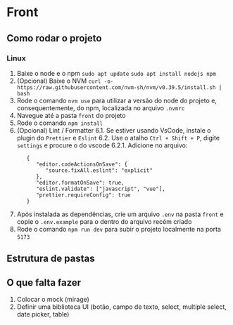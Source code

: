 # Front

## Como rodar o projeto

### Linux

1. Baixe o node e o npm `sudo apt update`
   `sudo apt install nodejs npm`
2. (Opcional) Baixe o NVM `curl -o- https://raw.githubusercontent.com/nvm-sh/nvm/v0.39.5/install.sh | bash`
3. Rode o comando `nvm use` para utilizar a versão do node do projeto e, consequentemente, do npm, localizada no arquivo `.nvmrc`
4. Navegue até a pasta `front` do projeto
5. Rode o comando `npm install`
6. (Opcional) Lint / Formatter
   6.1. Se estiver usando VsCode, instale o plugin do `Prettier` e `Eslint`
   6.2. Use o atalho `Ctrl + Shift + P`, digite `settings` e procure o do vscode
   6.2.1. Adicione no arquivo:
   ```
      {
         "editor.codeActionsOnSave": {
            "source.fixAll.eslint": "explicit"
         },
         "editor.formatOnSave": true,
         "eslint.validate": ["javascript", "vue"],
         "prettier.requireConfig": true
      }
   ```
7. Após instalada as dependências, crie um arquivo `.env` na pasta `front` e copie o `.env.example` para o dentro do arquivo recém criado
8. Rode o comando `npm run dev` para subir o projeto localmente na porta `5173`

## Estrutura de pastas

## O que falta fazer

1. Colocar o mock (mirage)
2. Definir uma biblioteca UI (botão, campo de texto, select, multiple select, date picker, table)
